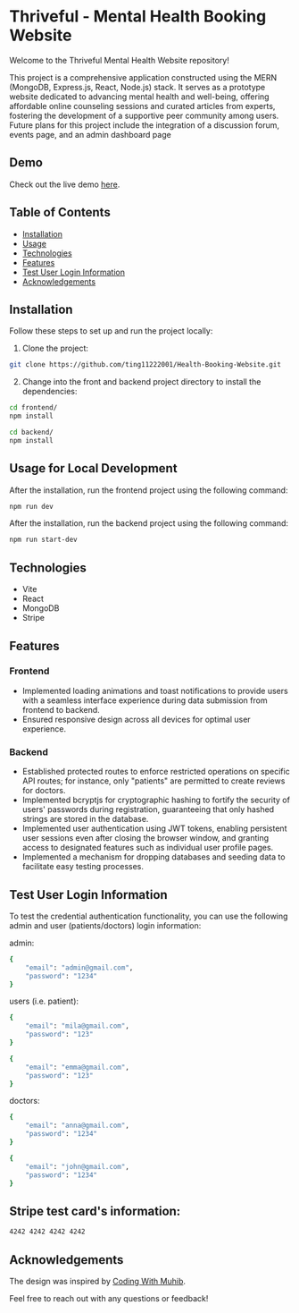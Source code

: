 # Thriveful - Mental Health Booking Website

Welcome to the Thriveful Mental Health Website repository! 

This project is a comprehensive application constructed using the MERN (MongoDB, Express.js, React, Node.js) stack. It serves as a prototype website dedicated to advancing mental health and well-being, offering affordable online counseling sessions and curated articles from experts, fostering the development of a supportive peer community among users. Future plans for this project include the integration of a discussion forum, events page, and an admin dashboard page

## Demo

Check out the live demo [here](https://health-booking-website-client.vercel.app/).

## Table of Contents

- [Installation](#installation)
- [Usage](#usage)
- [Technologies](#technologies)
- [Features](#features)
- [Test User Login Information](#test-user-login-information)
- [Acknowledgements](#acknowledgements)

## Installation

Follow these steps to set up and run the project locally:

1. Clone the project:

```bash
git clone https://github.com/ting11222001/Health-Booking-Website.git
```

2. Change into the front and backend project directory to install the dependencies:

```bash
cd frontend/
npm install

cd backend/
npm install
```

## Usage for Local Development

After the installation, run the frontend project using the following command:

```bash
npm run dev
```

After the installation, run the backend project using the following command:

```bash
npm run start-dev
```

## Technologies

- Vite
- React
- MongoDB
- Stripe

## Features

### Frontend

- Implemented loading animations and toast notifications to provide users with a seamless interface experience during data submission from frontend to backend.
- Ensured responsive design across all devices for optimal user experience.

### Backend

- Established protected routes to enforce restricted operations on specific API routes; for instance, only "patients" are permitted to create reviews for doctors.
- Implemented bcryptjs for cryptographic hashing to fortify the security of users' passwords during registration, guaranteeing that only hashed strings are stored in the database.
- Implemented user authentication using JWT tokens, enabling persistent user sessions even after closing the browser window, and granting access to designated features such as individual user profile pages.
- Implemented a mechanism for dropping databases and seeding data to facilitate easy testing processes.


## Test User Login Information
To test the credential authentication functionality, you can use the following admin and user (patients/doctors) login information:

admin:
```bash
{
    "email": "admin@gmail.com",
    "password": "1234"
}
```

users (i.e. patient):
```bash
{
    "email": "mila@gmail.com",
    "password": "123"
}

{
    "email": "emma@gmail.com",
    "password": "123"
}
```

doctors:
```bash
{
    "email": "anna@gmail.com",
    "password": "1234"
}

{
    "email": "john@gmail.com",
    "password": "1234"
}
```

## Stripe test card's information:

```bash
4242 4242 4242 4242
```

## Acknowledgements

The design was inspired by [Coding With Muhib](https://www.youtube.com/watch?v=K4_J3ShsUOY&t=22s&ab_channel=CodingWithMuhib).

Feel free to reach out with any questions or feedback!